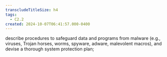 ```yaml
---
transcludeTitleSize: h4
tags:
  - C2.2
created: 2024-10-07T06:41:57.000-0400
---
```

describe procedures to safeguard data and programs from malware (e.g., viruses, Trojan horses, worms, spyware, adware, malevolent macros), and devise a thorough system protection plan;